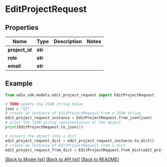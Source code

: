 # EditProjectRequest


## Properties

Name | Type | Description | Notes
------------ | ------------- | ------------- | -------------
**project_id** | **str** |  | 
**role** | **str** |  | 
**email** | **str** |  | 

## Example

```python
from odin_sdk.models.edit_project_request import EditProjectRequest

# TODO update the JSON string below
json = "{}"
# create an instance of EditProjectRequest from a JSON string
edit_project_request_instance = EditProjectRequest.from_json(json)
# print the JSON string representation of the object
print(EditProjectRequest.to_json())

# convert the object into a dict
edit_project_request_dict = edit_project_request_instance.to_dict()
# create an instance of EditProjectRequest from a dict
edit_project_request_from_dict = EditProjectRequest.from_dict(edit_project_request_dict)
```
[[Back to Model list]](../README.md#documentation-for-models) [[Back to API list]](../README.md#documentation-for-api-endpoints) [[Back to README]](../README.md)


